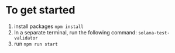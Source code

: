# To get started

1. install packages `npm install`
2. In a separate terminal, run the following command: `solana-test-validator`
2. run `npm run start`